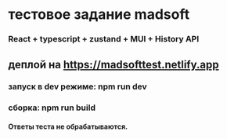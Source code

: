 # тестовое задание madsoft

### React + typescript + zustand + MUI + History API

## деплой на https://madsofttest.netlify.app

### запуск в dev режиме: npm run dev

### сборка: npm run build

#### Ответы теста не обрабатываются.
